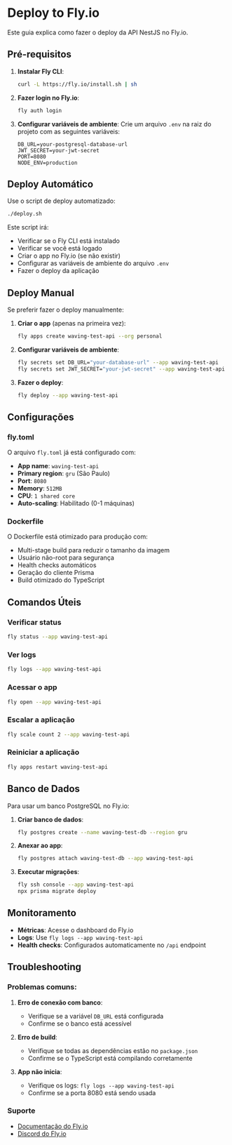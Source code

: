 # Deploy to Fly.io

Este guia explica como fazer o deploy da API NestJS no Fly.io.

## Pré-requisitos

1. **Instalar Fly CLI**:

   ```bash
   curl -L https://fly.io/install.sh | sh
   ```

2. **Fazer login no Fly.io**:

   ```bash
   fly auth login
   ```

3. **Configurar variáveis de ambiente**:
   Crie um arquivo `.env` na raiz do projeto com as seguintes variáveis:
   ```env
   DB_URL=your-postgresql-database-url
   JWT_SECRET=your-jwt-secret
   PORT=8080
   NODE_ENV=production
   ```

## Deploy Automático

Use o script de deploy automatizado:

```bash
./deploy.sh
```

Este script irá:

- Verificar se o Fly CLI está instalado
- Verificar se você está logado
- Criar o app no Fly.io (se não existir)
- Configurar as variáveis de ambiente do arquivo `.env`
- Fazer o deploy da aplicação

## Deploy Manual

Se preferir fazer o deploy manualmente:

1. **Criar o app** (apenas na primeira vez):

   ```bash
   fly apps create waving-test-api --org personal
   ```

2. **Configurar variáveis de ambiente**:

   ```bash
   fly secrets set DB_URL="your-database-url" --app waving-test-api
   fly secrets set JWT_SECRET="your-jwt-secret" --app waving-test-api
   ```

3. **Fazer o deploy**:
   ```bash
   fly deploy --app waving-test-api
   ```

## Configurações

### fly.toml

O arquivo `fly.toml` já está configurado com:

- **App name**: `waving-test-api`
- **Primary region**: `gru` (São Paulo)
- **Port**: `8080`
- **Memory**: `512MB`
- **CPU**: `1 shared core`
- **Auto-scaling**: Habilitado (0-1 máquinas)

### Dockerfile

O Dockerfile está otimizado para produção com:

- Multi-stage build para reduzir o tamanho da imagem
- Usuário não-root para segurança
- Health checks automáticos
- Geração do cliente Prisma
- Build otimizado do TypeScript

## Comandos Úteis

### Verificar status

```bash
fly status --app waving-test-api
```

### Ver logs

```bash
fly logs --app waving-test-api
```

### Acessar o app

```bash
fly open --app waving-test-api
```

### Escalar a aplicação

```bash
fly scale count 2 --app waving-test-api
```

### Reiniciar a aplicação

```bash
fly apps restart waving-test-api
```

## Banco de Dados

Para usar um banco PostgreSQL no Fly.io:

1. **Criar banco de dados**:

   ```bash
   fly postgres create --name waving-test-db --region gru
   ```

2. **Anexar ao app**:

   ```bash
   fly postgres attach waving-test-db --app waving-test-api
   ```

3. **Executar migrações**:
   ```bash
   fly ssh console --app waving-test-api
   npx prisma migrate deploy
   ```

## Monitoramento

- **Métricas**: Acesse o dashboard do Fly.io
- **Logs**: Use `fly logs --app waving-test-api`
- **Health checks**: Configurados automaticamente no `/api` endpoint

## Troubleshooting

### Problemas comuns:

1. **Erro de conexão com banco**:

   - Verifique se a variável `DB_URL` está configurada
   - Confirme se o banco está acessível

2. **Erro de build**:

   - Verifique se todas as dependências estão no `package.json`
   - Confirme se o TypeScript está compilando corretamente

3. **App não inicia**:
   - Verifique os logs: `fly logs --app waving-test-api`
   - Confirme se a porta 8080 está sendo usada

### Suporte

- [Documentação do Fly.io](https://fly.io/docs/)
- [Discord do Fly.io](https://discord.gg/flyio)
